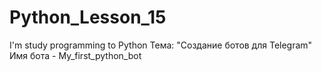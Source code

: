 # Python_Lesson_15
I'm study programming to Python 
Тема: "Создание ботов для Telegram"
Имя бота - My_first_python_bot
